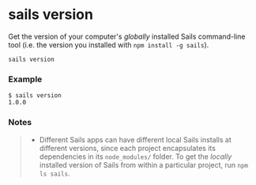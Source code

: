 # sails version

Get the version of your computer's _globally_ installed Sails command-line tool (i.e. the version you installed with `npm install -g sails`).

```usage
sails version
```

### Example

```text
$ sails version
1.0.0
```

### Notes
> + Different Sails apps can have different local Sails installs at different versions, since each project encapsulates its dependencies in its `node_modules/` folder.  To get the _locally_ installed version of Sails from within a particular project, run `npm ls sails`.



<docmeta name="displayName" value="sails version">
<docmeta name="pageType" value="command">

